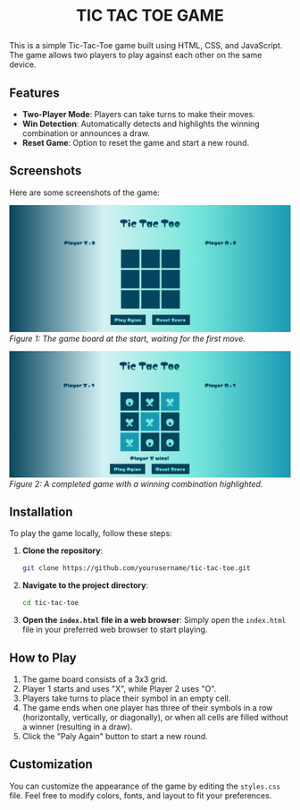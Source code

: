 # <p align=center>**TIC TAC TOE GAME**</p>


This is a simple Tic-Tac-Toe game built using HTML, CSS, and JavaScript. The game allows two players to play against each other on the same device.

## Features

- **Two-Player Mode**: Players can take turns to make their moves.
- **Win Detection**: Automatically detects and highlights the winning combination or announces a draw.
- **Reset Game**: Option to reset the game and start a new round.

## Screenshots

Here are some screenshots of the game:

![Game Start](https://github.com/nchynacha/tic-tac-toe/blob/main/assets/images/screen0.png?raw=true)
*Figure 1: The game board at the start, waiting for the first move.*

![Game Win](https://github.com/nchynacha/tic-tac-toe/blob/main/assets/images/screen1.png?raw=true)
*Figure 2: A completed game with a winning combination highlighted.*

## Installation

To play the game locally, follow these steps:

1. **Clone the repository**:
    ```bash
    git clone https://github.com/yourusername/tic-tac-toe.git
    ```
2. **Navigate to the project directory**:
    ```bash
    cd tic-tac-toe
    ```
3. **Open the `index.html` file in a web browser**:
    Simply open the `index.html` file in your preferred web browser to start playing.

## How to Play

1. The game board consists of a 3x3 grid.
2. Player 1 starts and uses "X", while Player 2 uses "O".
3. Players take turns to place their symbol in an empty cell.
4. The game ends when one player has three of their symbols in a row (horizontally, vertically, or diagonally), or when all cells are filled without a winner (resulting in a draw).
5. Click the "Paly Again" button to start a new round.

## Customization

You can customize the appearance of the game by editing the `styles.css` file. Feel free to modify colors, fonts, and layout to fit your preferences.


